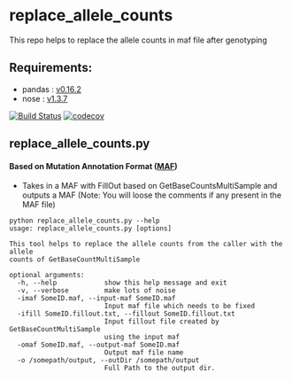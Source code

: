 # replace_allele_counts
This repo helps to replace the allele counts in maf file after genotyping
## Requirements:
- pandas : [v0.16.2](http://pandas.pydata.org/)
- nose : [v1.3.7](http://nose.readthedocs.io/en/latest/)

[![Build Status](https://travis-ci.org/rhshah/replace_allele_counts.svg?branch=master)](https://travis-ci.org/rhshah/replace_allele_counts)
[![codecov](https://codecov.io/gh/rhshah/replace_allele_counts/branch/master/graph/badge.svg)](https://codecov.io/gh/rhshah/replace_allele_counts)

## replace_allele_counts.py
#### Based on Mutation Annotation Format ([MAF](https://wiki.nci.nih.gov/display/TCGA/Mutation+Annotation+Format+%28MAF%29+Specification))
- Takes in a MAF with FillOut based on GetBaseCountsMultiSample and outputs a MAF (Note: You will loose the comments if any present in the MAF file)

```
python replace_allele_counts.py --help
usage: replace_allele_counts.py [options]

This tool helps to replace the allele counts from the caller with the allele
counts of GetBaseCountMultiSample

optional arguments:
  -h, --help            show this help message and exit
  -v, --verbose         make lots of noise
  -imaf SomeID.maf, --input-maf SomeID.maf
                        Input maf file which needs to be fixed
  -ifill SomeID.fillout.txt, --fillout SomeID.fillout.txt
                        Input fillout file created by GetBaseCountMultiSample
                        using the input maf
  -omaf SomeID.maf, --output-maf SomeID.maf
                        Output maf file name
  -o /somepath/output, --outDir /somepath/output
                        Full Path to the output dir.
```